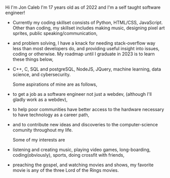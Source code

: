   Hi I'm Jon Caleb I'm 17 years old as of 2022 and I'm a self taught software engineer!
- Currently my coding skillset consists of Python, HTML/CSS, JavaScript.
  Other than coding, my skillset includes making music, designing pixel art sprites, public speaking/communication,
- and problem solving, I have a knack for needing stack-overflow way less than most developers do, and providing useful insight
  into issues, coding or otherwise.
  My roadmap until I graduate in 2023 is to learn these things below,
- C++, C, SQL and postgreSQL, NodeJS, JQuery, machine learning, data science, and cybersecurity.

  Some aspirations of mine are as follows, 
- to get a job as a software engineer not just a webdev, (although I'll gladly work as a webdev),
- to help poor communities have better access to the hardware necessary to have technology as a career path,
- and to contribute new ideas and discoveries to the computer-science comunity throughout my life.

  Some of my interests are 
- listening and creating music, playing video games, long-boarding, coding(obviously), sports, doing crossfit with friends,
- preaching the gospel, and watching movies and shows, my favorite movie is any of the three Lord of the Rings movies.
